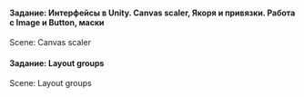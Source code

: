 #### Задание: Интерфейсы в Unity. Canvas scaler, Якоря и привязки. Работа с Image и Button, маски
Scene: Canvas scaler
#### Задание: Layout groups
Scene: Layout groups
